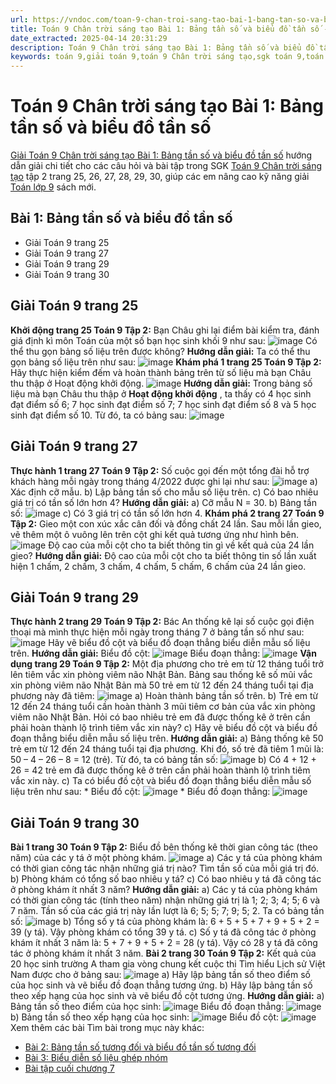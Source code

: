 ```yaml
---
url: https://vndoc.com/toan-9-chan-troi-sang-tao-bai-1-bang-tan-so-va-bieu-do-tan-so-334739
title: Toán 9 Chân trời sáng tạo Bài 1: Bảng tần số và biểu đồ tần số - VnDoc.com
date_extracted: 2025-04-14 20:31:29
description: Toán 9 Chân trời sáng tạo Bài 1: Bảng tần số và biểu đồ tần số hướng dẫn giải chi tiết các câu hỏi và bài tập trong SGK Toán 9 CTST tập 2.
keywords: toán 9,giải toán 9,toán 9 Chân trời sáng tạo,sgk toán 9,toán lớp 9,toán lớp 9 Chân trời sáng tạo,sgk toán 9 Chân trời sáng tạo,toán 9 ctst,giải sgk toán 9 Chân trời sáng tạo,toán 9 Chân trời sáng tạo tập 2,giải bài tập toán 9 Chân trời sáng tạo,Bài 1 Bảng tần số và biểu đồ tần số,toán 9 Chân trời sáng tạo tập 1 trang 30,Bảng tần số và biểu đồ tần số
---
```


# Toán 9 Chân trời sáng tạo Bài 1: Bảng tần số và biểu đồ tần số
[Giải Toán 9 Chân trời sáng tạo Bài 1: Bảng tần số và biểu đồ tần số](<https://vndoc.com/toan-9-chan-troi-sang-tao-bai-1-bang-tan-so-va-bieu-do-tan-so-334739>) hướng dẫn giải chi tiết cho các câu hỏi và bài tập trong SGK [Toán 9 Chân trời sáng tạo](<https://vndoc.com/toan-9-chan-troi-sang-tao>) tập 2 trang 25, 26, 27, 28, 29, 30, giúp các em nâng cao kỹ năng giải [Toán lớp 9](<https://vndoc.com/toan-lop9>) sách mới.
## Bài 1: Bảng tần số và biểu đồ tần số
  * Giải Toán 9 trang 25
  * Giải Toán 9 trang 27
  * Giải Toán 9 trang 29
  * Giải Toán 9 trang 30

## **Giải Toán 9 trang 25**
**Khởi động trang 25 Toán 9 Tập 2:** Bạn Châu ghi lại điểm bài kiểm tra, đánh giá định kì môn Toán của một số bạn học sinh khối 9 như sau:
![image](https://i.vdoc.vn/data/image/2025/01/11/khoi-dong-trang-25-toan-9-tap-2.png)
Có thể thu gọn bảng số liệu trên được không?
**Hướng dẫn giải:**
Ta có thể thu gọn bảng số liệu trên như sau:
![image](https://i.vdoc.vn/data/image/2025/01/11/khoi-dong-trang-25-toan-9-tap-2-1.png)
**Khám phá 1 trang 25 Toán 9 Tập 2:** Hãy thực hiện kiểm đếm và hoàn thành bảng trên từ số liệu mà bạn Châu thu thập ở Hoạt động khởi động.
![image](https://i.vdoc.vn/data/image/2025/01/11/kham-pha-1-trang-25-toan-9-tap-2.png)
**Hướng dẫn giải:**
Trong bảng số liệu mà bạn Châu thu thập ở **Hoạt động khởi động** , ta thấy có 4 học sinh đạt điểm số 6; 7 học sinh đạt điểm số 7; 7 học sinh đạt điểm số 8 và 5 học sinh đạt điểm số 10.
Từ đó, ta có bảng sau:
![image](https://i.vdoc.vn/data/image/2025/01/11/kham-pha-1-trang-25-toan-9-tap-2-1.png)
## **Giải Toán 9 trang 27**
**Thực hành 1 trang 27 Toán 9 Tập 2:** Số cuộc gọi đến một tổng đài hỗ trợ khách hàng mỗi ngày trong tháng 4/2022 được ghi lại như sau:
![image](https://i.vdoc.vn/data/image/2025/01/11/thuc-hanh-1-trang-27-toan-9-tap-2.png)
a\) Xác định cỡ mẫu.
b\) Lập bảng tần số cho mẫu số liệu trên.
c\) Có bao nhiêu giá trị có tần số lớn hơn 4?
**Hướng dẫn giải:**
a\) Cỡ mẫu N = 30.
b\) Bảng tần số:
![image](https://i.vdoc.vn/data/image/2025/01/11/thuc-hanh-1-trang-27-toan-9-tap-2-1.png)
c\) Có 3 giá trị có tần số lớn hơn 4.
**Khám phá 2 trang 27 Toán 9 Tập 2:** Gieo một con xúc xắc cân đối và đồng chất 24 lần. Sau mỗi lần gieo, vẽ thêm một ô vuông lên trên cột ghi kết quả tương ứng như hình bên.
![image](https://i.vdoc.vn/data/image/2025/01/11/kham-pha-2-trang-27-toan-9-tap-2.png)
Độ cao của mỗi cột cho ta biết thông tin gì về kết quả của 24 lần gieo?
**Hướng dẫn giải:**
Độ cao của mỗi cột cho ta biết thông tin số lần xuất hiện 1 chấm, 2 chấm, 3 chấm, 4 chấm, 5 chấm, 6 chấm của 24 lần gieo.
## **Giải Toán 9 trang 29**
**Thực hành 2 trang 29 Toán 9 Tập 2:** Bác An thống kê lại số cuộc gọi điện thoại mà mình thực hiện mỗi ngày trong tháng 7 ở bảng tần số như sau:
![image](https://i.vdoc.vn/data/image/2025/01/11/thuc-hanh-2-trang-29-toan-9-tap-2.png)
Hãy vẽ biểu đồ cột và biểu đồ đoạn thẳng biểu diễn mẫu số liệu trên.
**Hướng dẫn giải:**
Biểu đồ cột:
![image](https://i.vdoc.vn/data/image/2025/01/11/thuc-hanh-2-trang-29-toan-9-tap-2-1.png)
Biểu đoạn thẳng:
![image](https://i.vdoc.vn/data/image/2025/01/11/thuc-hanh-2-trang-29-toan-9-tap-2-2.png)
**Vận dụng trang 29 Toán 9 Tập 2:** Một địa phương cho trẻ em từ 12 tháng tuổi trở lên tiêm vắc xin phòng viêm não Nhật Bản. Bảng sau thống kê số mũi vắc xin phòng viêm não Nhật Bản mà 50 trẻ em từ 12 đến 24 tháng tuổi tại địa phương này đã tiêm:
![image](https://i.vdoc.vn/data/image/2025/01/11/van-dung-1-trang-29-toan-9-tap-2.png)
a\) Hoàn thành bảng tần số trên.
b\) Trẻ em từ 12 đến 24 tháng tuổi cần hoàn thành 3 mũi tiêm cơ bản của vắc xin phòng viêm não Nhật Bản. Hỏi có bao nhiêu trẻ em đã được thống kê ở trên cần phải hoàn thành lộ trình tiêm vắc xin này?
c\) Hãy vẽ biểu đồ cột và biểu đồ đoạn thẳng biểu diễn mẫu số liệu trên.
**Hướng dẫn giải:**
a\) Bảng thống kê 50 trẻ em từ 12 đến 24 tháng tuổi tại địa phương.
Khi đó, số trẻ đã tiêm 1 mũi là: 50 – 4 – 26 – 8 = 12 \(trẻ\).
Từ đó, ta có bảng tần số:
![image](https://i.vdoc.vn/data/image/2025/01/11/van-dung-1-trang-29-toan-9-tap-2-1.png)
b\) Có 4 + 12 + 26 = 42 trẻ em đã được thống kê ở trên cần phải hoàn thành lộ trình tiêm vắc xin này.
c\) Ta có biểu đồ cột và biểu đồ đoạn thẳng biểu diễn mẫu số liệu trên như sau:
\* Biểu đồ cột:
![image](https://i.vdoc.vn/data/image/2025/01/11/van-dung-1-trang-29-toan-9-tap-2-2.png)
\* Biểu đồ đoạn thẳng:
![image](https://i.vdoc.vn/data/image/2025/01/11/van-dung-1-trang-29-toan-9-tap-2-3.png)
## Giải Toán 9 trang 30
**Bài 1 trang 30 Toán 9 Tập 2:** Biểu đồ bên thống kê thời gian công tác \(theo năm\) của các y tá ở một phòng khám.
![image](https://i.vdoc.vn/data/image/2025/01/11/bai-1-trang-30-toan-lop-9-tap-2.png)
a\) Các y tá của phòng khám có thời gian công tác nhận những giá trị nào? Tìm tần số của mỗi giá trị đó.
b\) Phòng khám có tổng số bao nhiêu y tá?
c\) Có bao nhiêu y tá đã công tác ở phòng khám ít nhất 3 năm?
**Hướng dẫn giải:**
a\) Các y tá của phòng khám có thời gian công tác \(tính theo năm\) nhận những giá trị là 1; 2; 3; 4; 5; 6 và 7 năm. Tần số của các giá trị này lần lượt là 6; 5; 5; 7; 9; 5; 2.
Ta có bảng tần số:
![image](https://i.vdoc.vn/data/image/2025/01/11/bai-1-trang-30-toan-lop-9-tap-2-1.png)
b\) Tổng số y tá của phòng khám là:
6 + 5 + 5 + 7 + 9 + 5 + 2 = 39 \(y tá\).
Vậy phòng khám có tổng 39 y tá.
c\) Số y tá đã công tác ở phòng khám ít nhất 3 năm là:
5 + 7 + 9 + 5 + 2 = 28 \(y tá\).
Vậy có 28 y tá đã công tác ở phòng khám ít nhất 3 năm.
**Bài 2 trang 30 Toán 9 Tập 2:** Kết quả của 20 học sinh trường A tham gia vòng chung kết cuộc thi Tìm hiểu Lịch sử Việt Nam được cho ở bảng sau:
![image](https://i.vdoc.vn/data/image/2025/01/11/bai-2-trang-30-toan-lop-9-tap-2.png)
a\) Hãy lập bảng tần số theo điểm số của học sinh và vẽ biểu đồ đoạn thẳng tương ứng.
b\) Hãy lập bảng tần số theo xếp hạng của học sinh và vẽ biểu đồ cột tương ứng.
**Hướng dẫn giải:**
a\) Bảng tần số theo điểm của học sinh:
![image](https://i.vdoc.vn/data/image/2025/01/11/bai-2-trang-30-toan-lop-9-tap-2-1.png)
Biểu đồ đoạn thẳng:
![image](https://i.vdoc.vn/data/image/2025/01/11/bai-2-trang-30-toan-lop-9-tap-2-2.png)
b\) Bảng tần số theo xếp hạng của học sinh:
![image](https://i.vdoc.vn/data/image/2025/01/11/bai-2-trang-30-toan-lop-9-tap-2-3.png)
Biểu đồ cột:
![image](https://i.vdoc.vn/data/image/2025/01/11/bai-2-trang-30-toan-lop-9-tap-2-4.png)
Xem thêm các bài Tìm bài trong mục này khác:
  * [Bài 2: Bảng tần số tương đối và biểu đồ tần số tương đối](</toan-9-chan-troi-sang-tao-bai-2-bang-tan-so-tuong-doi-va-bieu-do-tan-so-tuong-doi-334743>)
  * [Bài 3: Biểu diễn số liệu ghép nhóm](</toan-9-chan-troi-sang-tao-bai-3-bieu-dien-so-lieu-ghep-nhom-334787>)
  * [Bài tập cuối chương 7](</toan-9-chan-troi-sang-tao-bai-tap-cuoi-chuong-7-334790>)

